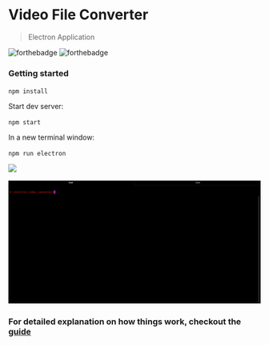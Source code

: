 # Video File Converter

> Electron Application

![forthebadge](https://forthebadge.com/images/badges/made-with-javascript.svg)  ![forthebadge](https://forthebadge.com/images/badges/built-with-love.svg)  

### Getting started

`npm install`

Start dev server:

`npm start`

In a new terminal window:

`npm run electron`

![](https://img.shields.io/badge/Demo-red.svg?style=for-the-badge)

![alt tag](/converter.gif)

### For detailed explanation on how things work, checkout the [guide](https://electronjs.org/)



